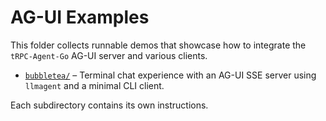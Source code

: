 # AG-UI Examples

This folder collects runnable demos that showcase how to integrate the
`tRPC-Agent-Go` AG-UI server and various clients.

- [`bubbletea/`](bubbletea/) – Terminal chat experience with an AG-UI SSE server using `llmagent` and a minimal CLI client.

Each subdirectory contains its own instructions.
